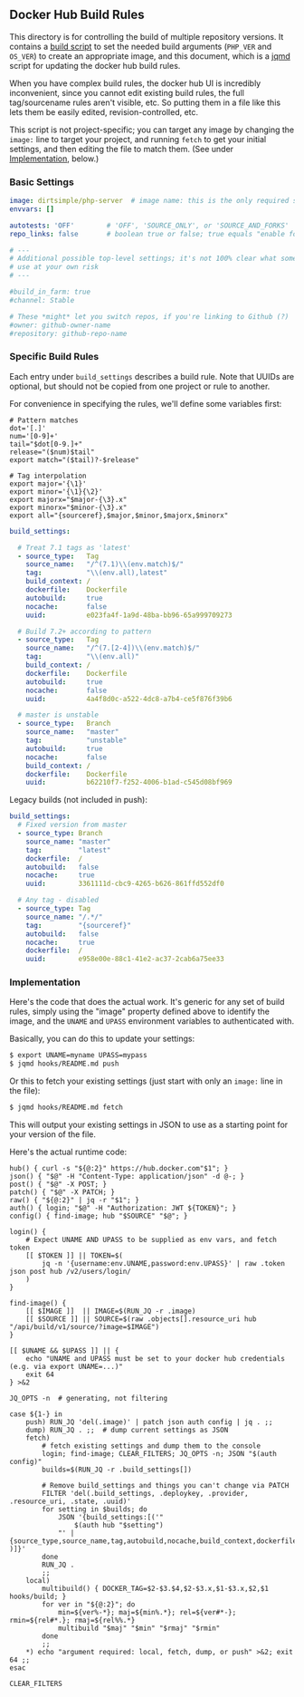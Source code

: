 ## Docker Hub Build Rules

This directory is for controlling the build of multiple repository versions.  It contains a [build script](build) to set the needed build arguments (`PHP_VER` and `OS_VER`) to create an appropriate image, and this document, which is a [jqmd](https://github.com/bashup/jqmd) script for updating the docker hub build rules.

When you have complex build rules, the docker hub UI is incredibly inconvenient, since you cannot edit existing build rules, the full tag/sourcename rules aren't visible, etc.  So putting them in a file like this lets them be easily edited, revision-controlled, etc.

This script is not project-specific; you can target any image by changing the `image:` line to target your project, and running `fetch` to get your initial settings, and then editing the file to match them.  (See under [Implementation](#implementation), below.)

### Basic Settings

```yaml
image: dirtsimple/php-server  # image name: this is the only required setting
envvars: []

autotests: 'OFF'        # 'OFF', 'SOURCE_ONLY', or 'SOURCE_AND_FORKS'
repo_links: false       # boolean true or false; true equals "enable for base image"

# ---
# Additional possible top-level settings; it's not 100% clear what some of them do, so
# use at your own risk
# ---

#build_in_farm: true
#channel: Stable

# These *might* let you switch repos, if you're linking to Github (?)
#owner: github-owner-name
#repository: github-repo-name
```

### Specific Build Rules

Each entry under `build_settings` describes a build rule.  Note that UUIDs are optional, but should not be copied from one project or rule to another.

For convenience in specifying the rules, we'll define some variables first:

```shell
# Pattern matches
dot='[.]'
num='[0-9]+'
tail="$dot[0-9.]+"
release="($num)$tail"
export match="($tail)?-$release"

# Tag interpolation
export major='{\1}'
export minor='{\1}{\2}'
export majorx="$major-{\3}.x"
export minorx="$minor-{\3}.x"
export all="{sourceref},$major,$minor,$majorx,$minorx"
```



```yaml
build_settings:

  # Treat 7.1 tags as 'latest'
  - source_type:   Tag
    source_name:   "/^(7.1)\\(env.match)$/"
    tag:           "\\(env.all),latest"
    build_context: /
    dockerfile:    Dockerfile
    autobuild:     true
    nocache:       false
    uuid:          e023fa4f-1a9d-48ba-bb96-65a999709273

  # Build 7.2+ according to pattern
  - source_type:   Tag
    source_name:   "/^(7.[2-4])\\(env.match)$/"
    tag:           "\\(env.all)"
    build_context: /
    dockerfile:    Dockerfile
    autobuild:     true
    nocache:       false
    uuid:          4a4f8d0c-a522-4dc8-a7b4-ce5f876f39b6

  # master is unstable
  - source_type:   Branch
    source_name:   "master"
    tag:           "unstable"
    autobuild:     true
    nocache:       false
    build_context: /
    dockerfile:    Dockerfile
    uuid:          b62210f7-f252-4006-b1ad-c545d08bf969

```

Legacy builds (not included in push):

~~~yaml
build_settings:
  # Fixed version from master
  - source_type: Branch
    source_name: "master"
    tag:         "latest"
    dockerfile:  /
    autobuild:   false
    nocache:     true
    uuid:        3361111d-cbc9-4265-b626-861ffd552df0

  # Any tag - disabled
  - source_type: Tag
    source_name: "/.*/"
    tag:         "{sourceref}"
    autobuild:   false
    nocache:     true
    dockerfile:  /
    uuid:        e958e00e-88c1-41e2-ac37-2cab6a75ee33
~~~

### Implementation

Here's the code that does the actual work.  It's generic for any set of build rules, simply using the "image" property defined above to identify the image, and the `UNAME` and `UPASS` environment variables to authenticated with.

Basically, you can do this to update your settings:

~~~sh
$ export UNAME=myname UPASS=mypass
$ jqmd hooks/README.md push
~~~

Or this to fetch your existing settings (just start with only an `image:` line in the file):

~~~sh
$ jqmd hooks/README.md fetch
~~~

This will output your existing settings in JSON to use as a starting point for your version of the file.

Here's the actual runtime code:

```shell
hub() { curl -s "${@:2}" https://hub.docker.com"$1"; }
json() { "$@" -H "Content-Type: application/json" -d @-; }
post() { "$@" -X POST; }
patch() { "$@" -X PATCH; }
raw() { "${@:2}" | jq -r "$1"; }
auth() { login; "$@" -H "Authorization: JWT ${TOKEN}"; }
config() { find-image; hub "$SOURCE" "$@"; }

login() {
	# Expect UNAME AND UPASS to be supplied as env vars, and fetch token
	[[ $TOKEN ]] ||	TOKEN=$(
		jq -n '{username:env.UNAME,password:env.UPASS}' | raw .token json post hub /v2/users/login/
	)
}

find-image() {
	[[ $IMAGE ]]  || IMAGE=$(RUN_JQ -r .image)
	[[ $SOURCE ]] || SOURCE=$(raw .objects[].resource_uri hub "/api/build/v1/source/?image=$IMAGE")
}

[[ $UNAME && $UPASS ]] || {
	echo "UNAME and UPASS must be set to your docker hub credentials (e.g. via export UNAME=...)"
	exit 64
} >&2

JQ_OPTS -n  # generating, not filtering

case ${1-} in
	push) RUN_JQ 'del(.image)' | patch json auth config | jq . ;;
	dump) RUN_JQ . ;;  # dump current settings as JSON
	fetch)
		# fetch existing settings and dump them to the console
		login; find-image; CLEAR_FILTERS; JQ_OPTS -n; JSON "$(auth config)"
		builds=$(RUN_JQ -r .build_settings[])

		# Remove build_settings and things you can't change via PATCH
		FILTER 'del(.build_settings, .deploykey, .provider, .resource_uri, .state, .uuid)'
		for setting in $builds; do
			JSON '{build_settings:[('"
				$(auth hub "$setting")
			"' | {source_type,source_name,tag,autobuild,nocache,build_context,dockerfile,uuid} )]}'
		done
		RUN_JQ .
		;;
	local)
		multibuild() { DOCKER_TAG=$2-$3.$4,$2-$3.x,$1-$3.x,$2,$1 hooks/build; }
		for ver in "${@:2}"; do
			min=${ver%-*}; maj=${min%.*}; rel=${ver#*-}; rmin=${rel#*.}; rmaj=${rel%%.*}
			multibuild "$maj" "$min" "$rmaj" "$rmin"
		done
		;;
	*) echo "argument required: local, fetch, dump, or push" >&2; exit 64 ;;
esac

CLEAR_FILTERS
```

